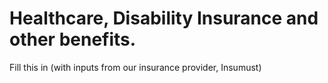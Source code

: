 # Healthcare, Disability Insurance and other benefits.

Fill this in (with inputs from our insurance provider, Insumust)
